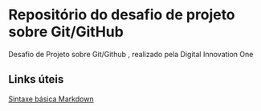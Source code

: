 # Repositório do desafio de projeto sobre Git/GitHub
Desafio de Projeto sobre Git/Github , realizado pela Digital Innovation One

## Links úteis
[Sintaxe básica Markdown](https://www.markdownguide.org/basic-syntax/)
